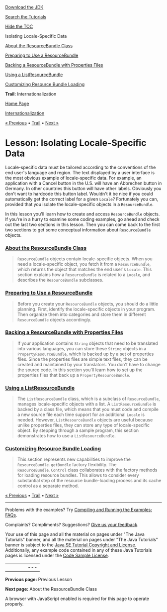 [Download
the JDK](http://java.sun.com/javase/6/download.jsp)
  
[Search the
Tutorials](../../search.html)
  
[Hide the TOC](javascript:toggleLeft())

Isolating Locale-Specific Data

[About the ResourceBundle Class](concept.html)

[Preparing to Use a ResourceBundle](prepare.html)

[Backing a ResourceBundle with Properties Files](propfile.html)

[Using a ListResourceBundle](list.html)

[Customizing Resource Bundle Loading](control.html)

**Trail:** Internationalization

[Home Page](../../index.html)
>
[Internationalization](../index.html)

[« Previous](../locale/index.html) • [Trail](../TOC.html) • [Next »](concept.html)

# Lesson: Isolating Locale-Specific Data

Locale-specific data must be tailored according to the conventions of
the end user's language and region. The text displayed by a user
interface is the most obvious example of locale-specific data. For
example, an application with a Cancel button in the U.S. will have an
Abbrechen button in Germany. In other countries this button will have
other labels. Obviously you don't want to hardcode this button label.
Wouldn't it be nice if you could automatically get the correct label
for a given `Locale`? Fortunately you can, provided that you
isolate the locale-specific objects in a `ResourceBundle`.

In this lesson you'll learn how to create and access
`ResourceBundle` objects. If you're in a hurry to examine
some coding examples, go ahead and check out the last two sections in
this lesson. Then you can come back to the first two sections to get
some conceptual information about `ResourceBundle` objects.

### [About the ResourceBundle Class](concept.html)

> `ResourceBundle` objects contain locale-specific objects.
> When you need a locale-specific object, you fetch it from a
> `ResourceBundle`, which returns the object that matches the
> end user's `Locale`. This section explains how a
> `ResourceBundle` is related to a `Locale`, and
> describes the `ResourceBundle` subclasses.

### [Preparing to Use a ResourceBundle](prepare.html)

> Before you create your `ResourceBundle` objects, you should
> do a little planning. First, identify the locale-specific objects in
> your program. Then organize them into categories and store them in
> different `ResourceBundle` objects accordingly.

### [Backing a ResourceBundle with Properties Files](propfile.html)

> If your application contains `String` objects that need to
> be translated into various languages, you can store these
> `String` objects in a `PropertyResourceBundle`,
> which is backed up by a set of properties files. Since the properties
> files are simple text files, they can be created and maintained by your
> translators. You don't have to change the source code. In this section
> you'll learn how to set up the properties files that back up a
> `PropertyResourceBundle`.

### [Using a ListResourceBundle](list.html)

> The `ListResourceBundle` class, which is a subclass of
> `ResourceBundle`, manages locale-specific objects with a
> list. A `ListResourceBundle` is backed by a class file,
> which means that you must code and compile a new source file each time
> support for an additional `Locale` is needed. However,
> `ListResourceBundle` objects are useful because unlike
> properties files, they can store any type of locale-specific object. By
> stepping through a sample program, this section demonstrates how to use
> a `ListResourceBundle`.

### [Customizing Resource Bundle Loading](control.html)

> This section represents new capabilities to improve the
> `ResourceBundle.getBundle` factory flexibility.
> The `ResourceBundle.Control` class collaborates with the factory
> methods for loading resource bundles. This allows to consider every substantial step
> of the resource bundle-loading process and its cache control as a separate
> method.

[« Previous](../locale/index.html)
•
[Trail](../TOC.html)
•
[Next »](concept.html)

---

Problems with the examples? Try [Compiling and Running
the Examples: FAQs](../../information/run-examples.html).
  
Complaints? Compliments? Suggestions? [Give
us your feedback](http://download.oracle.com/javase/feedback.html).

Your use of this page and all the material on pages under "The Java Tutorials" banner,
and all the material on pages under "The Java Tutorials" banner is subject to the [Java SE Tutorial Copyright
and License](../../information/license.html).
Additionally, any example code contained in any of these Java
Tutorials pages is licensed under the
[Code
Sample License](http://developers.sun.com/license/berkeley_license.html).

|  |  |  |  |  |
| --- | --- | --- | --- | --- |
| |  |  | | --- | --- | | duke image | Oracle logo | | [About Oracle](http://www.oracle.com/us/corporate/index.html) | [Oracle Technology Network](http://www.oracle.com/technology/index.html) | [Terms of Service](https://www.samplecode.oracle.com/servlets/CompulsoryClickThrough?type=TermsOfService) | Copyright © 1995, 2011 Oracle and/or its affiliates. All rights reserved. |

**Previous page:** Previous Lesson
  
**Next page:** About the ResourceBundle Class




A browser with JavaScript enabled is required for this page to operate properly.